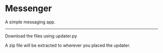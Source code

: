 # Messenger

A simple messaging app.

-----------------------

Download the files using updater.py

A zip file will be extracted to wherever you placed the updater.

